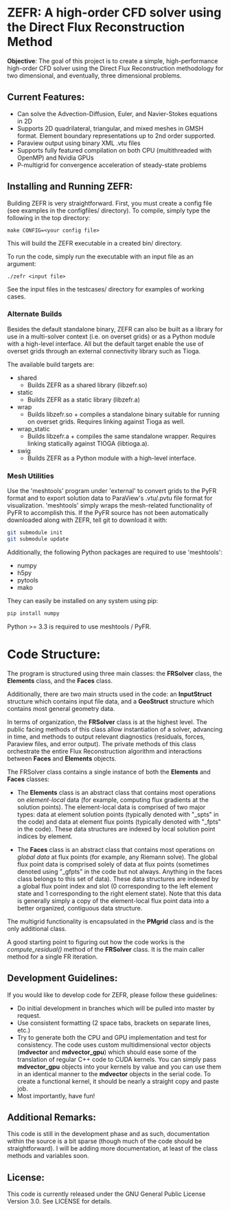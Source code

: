 # ZEFR: A high-order CFD solver using the Direct Flux Reconstruction Method

**Objective**: The goal of this project is to create a simple, high-performance 
high-order CFD solver using the Direct Flux Reconstruction methodology for two
dimensional, and eventually, three dimensional problems.

## Current Features:
- Can solve the Advection-Diffusion, Euler, and Navier-Stokes equations in 2D
- Supports 2D quadrilateral, triangular, and mixed meshes in GMSH format. Element boundary representations up to 2nd order supported.
- Paraview output using binary XML .vtu files
- Supports fully featured compilation on both CPU (multithreaded with OpenMP) 
and Nvidia GPUs
- P-multigrid for convergence acceleration of steady-state problems

## Installing and Running ZEFR:
Building ZEFR is very straightforward. First, you must create a config file (see 
examples in the configfiles/ directory). To compile, simply type the following in the top directory:

```
make CONFIG=<your config file> 
```
This will build the ZEFR executable in a created bin/ 
directory.

To run the code, simply run the executable with an input file as an argument:

```
./zefr <input file>
```
See the input files in the testcases/ directory for examples of working cases.

### Alternate Builds

Besides the default standalone binary, ZEFR can also be built as a library for use
in a multi-solver context (i.e. on overset grids) or as a Python module with a
high-level interface.  All but the default target enable the use of overset grids
through an external connectivity library such as Tioga.

The available build targets are:

* shared
  * Builds ZEFR as a shared library (libzefr.so)
* static
  * Builds ZEFR as a static library (libzefr.a)
* wrap
  * Builds libzefr.so + compiles a standalone binary suitable for running on overset
  grids.  Requires linking against Tioga as well.
* wrap\_static
  * Builds libzefr.a + compiles the same standalone wrapper.  Requires linking 
  statically against TIOGA (libtioga.a).
* swig
  * Builds ZEFR as a Python module with a high-level interface.

### Mesh Utilities

Use the 'meshtools' program under 'external' to convert grids to the PyFR format
and to export solution data to ParaView's .vtu/.pvtu file format for visualization.
'meshtools' simply wraps the mesh-related functionality of PyFR to accomplish this.
If the PyFR source has not been automatically downloaded along with ZEFR, tell git 
to download it with:

```bash
git submodule init
git submodule update
```

Additionally, the following Python packages are required to use 'meshtools':

* numpy
* h5py
* pytools
* mako

They can easily be installed on any system using pip:

```bash
pip install numpy
```

Python >= 3.3 is required to use meshtools / PyFR.

# Code Structure:
The program is structured using three main classes: the **FRSolver** class, the **Elements** class, and the **Faces** class. 


Additionally, there are two main structs used in the 
code: an **InputStruct** structure which contains input file data, and a **GeoStruct** 
structure which contains most general geometry data.

In terms of organization, the **FRSolver** class is at the highest level. The public 
facing methods of this class allow instantiation of a solver, advancing in time, 
and methods to output relevant diagnostics (residuals, forces, Paraview files, and
error output). The private methods of this class orchestrate the entire Flux 
Reconstruction algorithm and interactions between **Faces** and **Elements** objects. 

The FRSolver class contains a single instance of both the 
**Elements** and **Faces** classes:

- The **Elements** class is an abstract class that contains most operations on *element-local* data (for example, computing flux gradients at the solution points). The element-local data is comprised of two major types: data at element solution points (typically denoted with "\_spts" in the code) and data at element flux points (typically denoted with "\_fpts" in the code). These data structures are indexed by local solution point indices by element. 

- The **Faces** class is an abstract class that contains most operations on *global data* at 
flux points (for example, any Riemann solve). The global flux point data is comprised solely of data at flux points 
(sometimes denoted using "\_gfpts" in the code but not always. Anything in the faces class
belongs to this set of data). These data structures are indexed by a global flux point index and slot (0 corresponding to the left element state and 1 corresponding to the right element state). Note that this data is generally simply a copy of the element-local flux point data into a better organized, contiguous data
structure.

The multigrid functionality is encapsulated in the **PMgrid** class and is the only additional class. 

A good starting point to figuring out how the code works is the *compute_residual()* method of the **FRSolver** class. It is the main caller method for a single FR iteration.

## Development Guidelines:
If you would like to develop code for ZEFR, please follow these guidelines:

- Do initial development in branches which will be pulled into master by request.
- Use consistent formatting (2 space tabs, brackets on separate lines, etc.) 
- Try to generate both the CPU and GPU implementation and test for consistency. The code uses custom multidimensional vector objects (**mdvector** and **mdvector_gpu**) which should ease some of the translation of regular C++ code to CUDA kernels. You can simply pass **mdvector_gpu** objects into your kernels by value and you can use them in an identical manner to the **mdvector** objects in the serial code. To create a functional kernel, it should be nearly a straight copy and paste job.
- Most importantly, have fun! 

## Additional Remarks:
This code is still in the development phase and as such, documentation within the source is a bit sparse (though much of the code should be straightforward). I will be adding more documentation, at least of the class methods and variables soon. 

## License:
This code is currently released under the GNU General Public License Version 3.0. See LICENSE for details.
 


